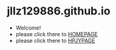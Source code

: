# jllz129886.github.io
- Welcome! 
- please click there to [HOMEPAGE](https://jllz129886.github.io/index.html)
- please click there to [HPJYPAGE](https://jllz129886.github.io/hpjy/index.html)
